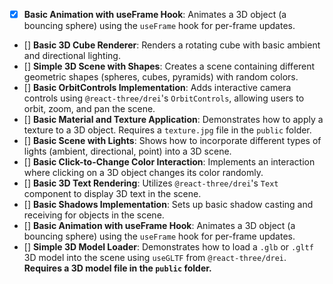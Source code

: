 - [x] **Basic Animation with useFrame Hook**: Animates a 3D object (a bouncing sphere) using the `useFrame` hook for per-frame updates.
- [] **Basic 3D Cube Renderer**: Renders a rotating cube with basic ambient and directional lighting.
- [] **Simple 3D Scene with Shapes**: Creates a scene containing different geometric shapes (spheres, cubes, pyramids) with random colors.
- [] **Basic OrbitControls Implementation**: Adds interactive camera controls using `@react-three/drei`'s `OrbitControls`, allowing users to orbit, zoom, and pan the scene.
- [] **Basic Material and Texture Application**: Demonstrates how to apply a texture to a 3D object. Requires a `texture.jpg` file in the `public` folder.
- [] **Basic Scene with Lights**: Shows how to incorporate different types of lights (ambient, directional, point) into a 3D scene.
- [] **Basic Click-to-Change Color Interaction**: Implements an interaction where clicking on a 3D object changes its color randomly.
- [] **Basic 3D Text Rendering**: Utilizes `@react-three/drei`'s `Text` component to display 3D text in the scene.
- [] **Basic Shadows Implementation**: Sets up basic shadow casting and receiving for objects in the scene.
- [] **Basic Animation with useFrame Hook**: Animates a 3D object (a bouncing sphere) using the `useFrame` hook for per-frame updates.
- [] **Simple 3D Model Loader**: Demonstrates how to load a `.glb` or `.gltf` 3D model into the scene using `useGLTF` from `@react-three/drei`. **Requires a 3D model file in the `public` folder.**
